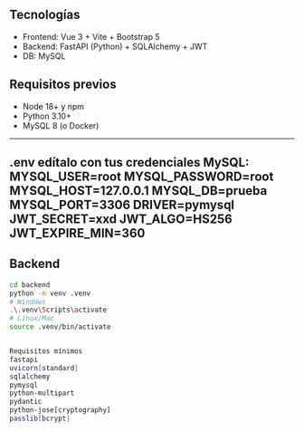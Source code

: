 ## Tecnologías
- Frontend: Vue 3 + Vite + Bootstrap 5
- Backend: FastAPI (Python) + SQLAlchemy + JWT
- DB: MySQL

## Requisitos previos
- Node 18+ y npm
- Python 3.10+
- MySQL 8 (o Docker)

---
.env  edítalo con tus credenciales MySQL:
MYSQL_USER=root
MYSQL_PASSWORD=root
MYSQL_HOST=127.0.0.1
MYSQL_DB=prueba
MYSQL_PORT=3306
DRIVER=pymysql
JWT_SECRET=xxd
JWT_ALGO=HS256
JWT_EXPIRE_MIN=360
---

## Backend
```bash
cd backend
python -m venv .venv
# Windows
.\.venv\Scripts\activate
# Linux/Mac
source .venv/bin/activate


Requisitos mínimos
fastapi
uvicorn[standard]
sqlalchemy
pymysql
python-multipart
pydantic
python-jose[cryptography]
passlib[bcrypt]



